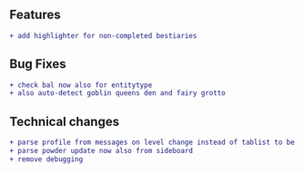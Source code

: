 ## Features

```diff
+ add highlighter for non-completed bestiaries
```

## Bug Fixes

```diff
+ check bal now also for entitytype
+ also auto-detect goblin queens den and fairy grotto
```

## Technical changes

```diff
+ parse profile from messages on level change instead of tablist to be independent from custom tablists
+ parse powder update now also from sideboard
+ remove debugging
```
